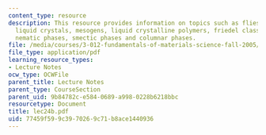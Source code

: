 ```yaml
---
content_type: resource
description: This resource provides information on topics such as fliessende krystalle!,
  liquid crystals, mesogens, liquid crystalline polymers, friedel classification,
  nematic phases, smectic phases and columnar phases.
file: /media/courses/3-012-fundamentals-of-materials-science-fall-2005/77459f599c3970269c71b8ace1440936_lec24b.pdf
file_type: application/pdf
learning_resource_types:
- Lecture Notes
ocw_type: OCWFile
parent_title: Lecture Notes
parent_type: CourseSection
parent_uid: 9b84782c-e584-0689-a998-0228b6218bbc
resourcetype: Document
title: lec24b.pdf
uid: 77459f59-9c39-7026-9c71-b8ace1440936
---
```

